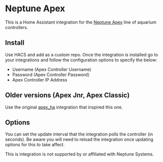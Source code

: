 # Neptune Apex

This is a Home Assistant integration for the [Neptune Apex](https://www.neptunesystems.com/)  line of aquarium controllers. 

## Install

Use HACS and add as a custom repo. Once the integration is installed go to your integrations and follow the configuration options to specify the below:

- Username (Apex Controller Username)
- Password (Apex Controller Password)
- Apex Controller IP Address

## Older versions (Apex Jnr, Apex Classic)

Use the original [apex_ha](https://github.com/itchannel/apex-ha) integration that inspired this one.

## Options

You can set the update interval that the integration polls the controller (in seconds). Be aware you will need to reload the integration once updating options for this to take affect.

This is integration is not supported by or affiliated with Neptune Systems.
